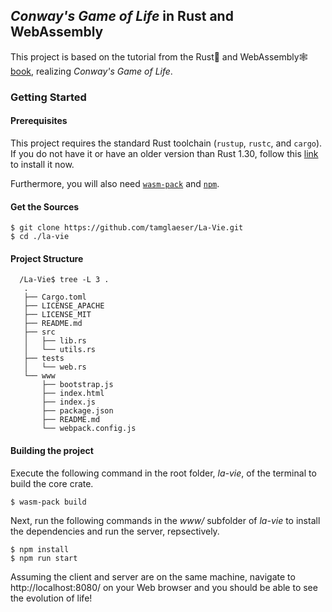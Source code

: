   <h2><i>Conway's Game of Life</i> in Rust and WebAssembly</h1>

  <p>This project is based on the tutorial from the Rust🦀 and WebAssembly🕸 <a href="https://rustwasm.github.io/docs/book/">book</a>, realizing <i>Conway's Game of Life</i>. 
  
  <h3>Getting Started</h3>
  <h4>Prerequisites</h4>
  <p>This project requires the standard Rust toolchain (<code>rustup</code>, <code>rustc</code>, and <code>cargo</code>). If you do not have it or have an older version than
   Rust 1.30, follow this <a href="https://www.rust-lang.org/tools/install">link</a> to install it now.
   
   Furthermore, you will also need <code><a href="https://rustwasm.github.io/wasm-pack/installer/">wasm-pack</a></code> and 
   <code><a href="https://www.npmjs.com/get-npm">npm</a></code>.
  
  <h4>Get the Sources</h4>
  
  
  ```
  $ git clone https://github.com/tamglaeser/La-Vie.git
  $ cd ./la-vie
  ```
  
  <h4>Project Structure</h4>
     
   ```
     /La-Vie$ tree -L 3 .
      .
      ├── Cargo.toml
      ├── LICENSE_APACHE
      ├── LICENSE_MIT
      ├── README.md
      ├── src
      │   ├── lib.rs
      │   └── utils.rs
      ├── tests
      │   └── web.rs
      └── www
          ├── bootstrap.js
          ├── index.html
          ├── index.js
          ├── package.json
          ├── README.md
          └── webpack.config.js     
   ```
   
  
  
  <h4>Building the project</h4>
  <p>Execute the following command in the root folder, <i>la-vie</i>, of the terminal to build the core crate.</p>
  
  ```
  $ wasm-pack build
  ```
  <p>Next, run the following commands in the <i>www/</i> subfolder of <i>la-vie</i> to install the dependencies and run the server, repsectively.</p>
  
  ```
  $ npm install
  $ npm run start
  ```
  <p>Assuming the client and server are on the same machine, navigate to http://localhost:8080/ on your Web browser and you should be able to see
   the evolution of life!</p>